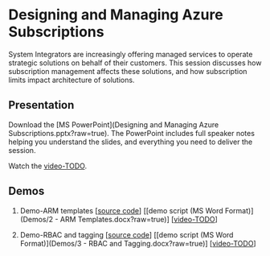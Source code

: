 # Designing and Managing Azure Subscriptions
System Integrators are increasingly offering managed services to operate strategic solutions on behalf of their customers. This session discusses how subscription management affects these solutions, and how subscription limits impact architecture of solutions.

## Presentation
Download the [MS PowerPoint](Designing and Managing Azure Subscriptions.pptx?raw=true).
The PowerPoint includes full speaker notes helping you understand the slides, and everything you need to deliver the session.

Watch the [video-TODO](#).

## Demos
1. Demo-ARM templates
[[source code](Demos/armdemo.md)]
[[demo script (MS Word Format)](Demos/2 - ARM Templates.docx?raw=true)]
[[video-TODO](#)]

2. Demo-RBAC and tagging
[[source code](Demos/rbac-tagging-demo.md)]
[[demo script (MS Word Format)](Demos/3 - RBAC and Tagging.docx?raw=true)]
[[video-TODO](#)]

